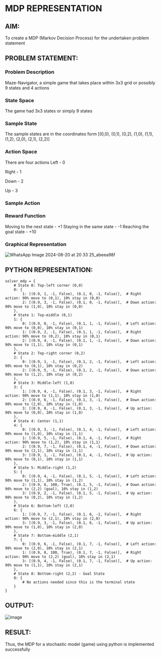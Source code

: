 # MDP REPRESENTATION

## AIM:
To create a MDP (Markov Decision Process) for the undertaken problem statement

## PROBLEM STATEMENT:

### Problem Description
Maze-Navigator, a simple game that takes place within 3x3 grid or possibly 9 states and 4 actions
### State Space
The game had 3x3 states or simply 9 states

### Sample State
The sample states are in the coordinates form [(0,0), (0,1), (0,2), (1,0), (1,1), (1,2), (2,0), (2,1), (2,2)]

### Action Space
There are four actions 
Left   - 0

Right  - 1

Down   - 2

Up     - 3

### Sample Action


### Reward Function
Moving to the next state  - +1
Staying in the same state - -1
Reaching the goal state   - +10

### Graphical Representation
![WhatsApp Image 2024-08-20 at 20 33 25_abeea98f](https://github.com/user-attachments/assets/a4dce949-1c52-469f-8bac-0ebf20d35da7)


## PYTHON REPRESENTATION:
```
solver_mdp = {
    # State 0: Top-left corner (0,0)
    0: {
        1: [(0.9, 1, -1, False), (0.1, 0, -1, False)],  # Right action: 90% move to (0,1), 10% stay in (0,0)
        2: [(0.9, 3, -1, False), (0.1, 0, -1, False)],  # Down action: 90% move to (1,0), 10% stay in (0,0)
    },
    # State 1: Top-middle (0,1)
    1: {
        0: [(0.9, 0, -1, False), (0.1, 1, -1, False)],  # Left action: 90% move to (0,0), 10% stay in (0,1)
        1: [(0.9, 2, -1, False), (0.1, 1, -1, False)],  # Right action: 90% move to (0,2), 10% stay in (0,1)
        2: [(0.9, 4, -1, False), (0.1, 1, -1, False)],  # Down action: 90% move to (1,1), 10% stay in (0,1)
    },
    # State 2: Top-right corner (0,2)
    2: {
        0: [(0.9, 1, -1, False), (0.1, 2, -1, False)],  # Left action: 90% move to (0,1), 10% stay in (0,2)
        2: [(0.9, 5, -1, False), (0.1, 2, -1, False)],  # Down action: 90% move to (1,2), 10% stay in (0,2)
    },
    # State 3: Middle-left (1,0)
    3: {
        1: [(0.9, 4, -1, False), (0.1, 3, -1, False)],  # Right action: 90% move to (1,1), 10% stay in (1,0)
        2: [(0.9, 6, -1, False), (0.1, 3, -1, False)],  # Down action: 90% move to (2,0), 10% stay in (1,0)
        3: [(0.9, 0, -1, False), (0.1, 3, -1, False)],  # Up action: 90% move to (0,0), 10% stay in (1,0)
    },
    # State 4: Center (1,1)
    4: {
        0: [(0.9, 3, -1, False), (0.1, 4, -1, False)],  # Left action: 90% move to (1,0), 10% stay in (1,1)
        1: [(0.9, 5, -1, False), (0.1, 4, -1, False)],  # Right action: 90% move to (1,2), 10% stay in (1,1)
        2: [(0.9, 7, -1, False), (0.1, 4, -1, False)],  # Down action: 90% move to (2,1), 10% stay in (1,1)
        3: [(0.9, 1, -1, False), (0.1, 4, -1, False)],  # Up action: 90% move to (0,1), 10% stay in (1,1)
    },
    # State 5: Middle-right (1,2)
    5: {
        0: [(0.9, 4, -1, False), (0.1, 5, -1, False)],  # Left action: 90% move to (1,1), 10% stay in (1,2)
        2: [(0.9, 8, 100, True), (0.1, 5, -1, False)],  # Down action: 90% move to (2,2) (goal), 10% stay in (1,2)
        3: [(0.9, 2, -1, False), (0.1, 5, -1, False)],  # Up action: 90% move to (0,2), 10% stay in (1,2)
    },
    # State 6: Bottom-left (2,0)
    6: {
        1: [(0.9, 7, -1, False), (0.1, 6, -1, False)],  # Right action: 90% move to (2,1), 10% stay in (2,0)
        3: [(0.9, 3, -1, False), (0.1, 6, -1, False)],  # Up action: 90% move to (1,0), 10% stay in (2,0)
    },
    # State 7: Bottom-middle (2,1)
    7: {
        0: [(0.9, 6, -1, False), (0.1, 7, -1, False)],  # Left action: 90% move to (2,0), 10% stay in (2,1)
        1: [(0.9, 8, 100, True), (0.1, 7, -1, False)],  # Right action: 90% move to (2,2) (goal), 10% stay in (2,1)
        3: [(0.9, 4, -1, False), (0.1, 7, -1, False)],  # Up action: 90% move to (1,1), 10% stay in (2,1)
    },
    # State 8: Bottom-right (2,2) - Goal State
    8: {
        # No actions needed since this is the terminal state
    }
}
```

## OUTPUT:
![image](https://github.com/user-attachments/assets/a1bd1a47-b6a7-4d7a-9397-f42b71cb0e68)

## RESULT:
Thus, the MDP for a stochastic model (game) using python is implemented successfully
